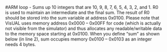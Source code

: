 #ARM loop -
Sums up 10 integers that are 10, 9, 8, 7, 6, 5, 4, 3, 2, and 1. R0 is used to maintain an intermediate and the final sum. The result of R0 should be stored into the sum variable at address
0x0100. Please note that VisUAL uses memory address 0x0000 – 0x00FF for code (which is actually not visible from the simulator) and thus allocates any readable/writable data to the memory space starting at 0x0100. When you define “sum” as shown below (in line 2), sum occupies memory 0x0100 – 0x0103 as an integer needs 4 bytes.
